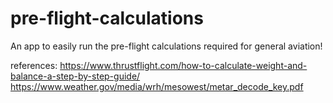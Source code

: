 # pre-flight-calculations
An app to easily run the pre-flight calculations required for general aviation!


references:
https://www.thrustflight.com/how-to-calculate-weight-and-balance-a-step-by-step-guide/
https://www.weather.gov/media/wrh/mesowest/metar_decode_key.pdf
